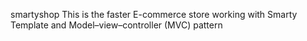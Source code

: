 smartyshop
This is the faster E-commerce store working with Smarty Template and Model–view–controller (MVC) pattern

